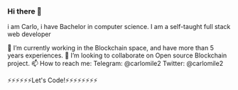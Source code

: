 ### Hi there 👋
i am Carlo, i have Bachelor in computer science. I am a self-taught full stack web developer

🔭 I’m currently working in the Blockchain space, and have more than 5 years experiences.
👯 I’m looking to collaborate on Open source Blockchain project.
📫 How to reach me: 
Telegram: @carlomile2
Twitter: @carlomile2

⚡⚡⚡⚡⚡⚡Let's Code!⚡⚡⚡⚡⚡⚡⚡⚡

<!--
**carlomile2/carlomile2** is a ✨ _special_ ✨ repository because its `README.md` (this file) appears on your GitHub profile.

Here are some ideas to get you started:

- 🔭 I’m currently working on ...
- 🌱 I’m currently learning ...
- 👯 I’m looking to collaborate on ...
- 🤔 I’m looking for help with ...
- 💬 Ask me about ...
- 📫 How to reach me: ...
- 😄 Pronouns: ...
- ⚡ Fun fact: ...
-->
